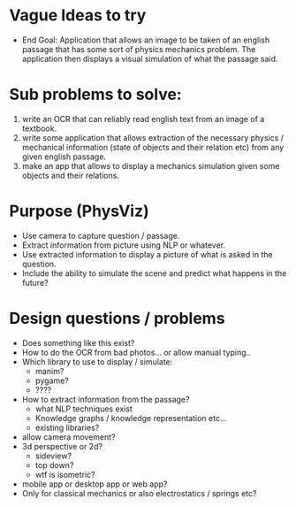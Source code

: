 # Vague Ideas to try
- End Goal: Application that allows an image to be taken of an english passage that has some sort of physics mechanics problem. The application then displays a visual simulation of what the passage said.

# Sub problems to solve:
1. write an OCR that can reliably read english text from an image of a textbook.
2. write some application that allows extraction of the necessary physics / mechanical information (state of objects and their relation etc) from any given english passage.
3. make an app that allows to display a mechanics simulation given some objects and their relations.



# Purpose (PhysViz)
- Use camera to capture question / passage.
- Extract information from picture using NLP or whatever.
- Use extracted information to display a picture of what is asked in the question.
- Include the ability to simulate the scene and predict what happens in the future?

# Design questions / problems
- Does something like this exist?
- How to do the OCR from bad photos... or allow manual typing..
- Which library to use to display / simulate:
  - manim?
  - pygame?
  - ????
- How to extract information from the passage?
  - what NLP techniques exist
  - Knowledge graphs / knowledge representation etc...
  - existing libraries?
- allow camera movement?
- 3d perspective or 2d?
  - sideview?
  - top down?
  - wtf is isometric?
- mobile app or desktop app or web app?
- Only for classical mechanics or also electrostatics / springs etc?
